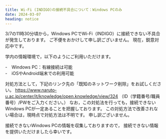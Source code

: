 ```yaml
---
title: Wi-Fi (INDIGO)の接続不具合について：Windows PCのみ
date: 2024-03-07
heading: notice
---
```


3/7の11時30分頃から，Windows PCでWi-Fi（INDIGO）に接続できない不具合が発生しております。 
ご不便をおかけして申し訳ございません。
現在，鋭意対応中です。

学内の情報環境で，以下のようにご利用いただけます。

-　Windows PC：有線接続は可能  
-　iOSやAndroid端末での利用可能

対処方法として，下記のリンク先の「既知のネットワーク削除」をお試しください。
https://www.naruto-u.ac.jp/center/it/knowledge/open.knowledge/view/324
（ID（学籍番号/職員番号）/PWをご入力ください。）
なお，この対処法を行っても，接続できないWindows PCが一定あることを把握しております。
この対処方法で改善されない場合は，現時点で対処方法は不明です。
申し訳ございません。

接続できないWindows PCの情報を収集しておりますので，
接続できない情報を提供いただけましたら幸いです。
